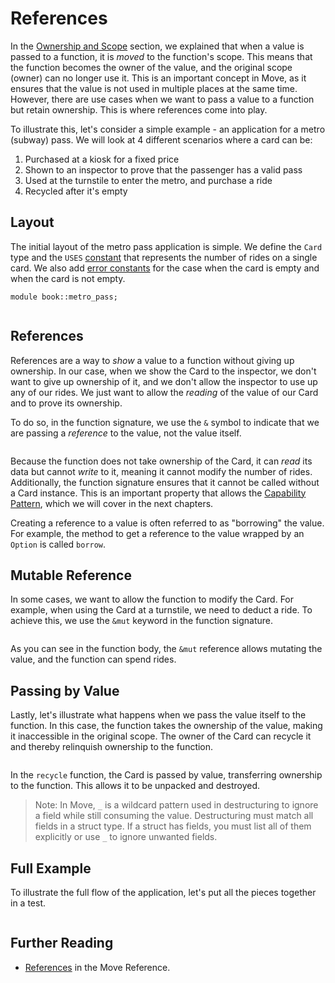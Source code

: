 # References

<!--

Chapter: Basic Syntax
Goal: Show what the borrow checker is and how it works.
Notes:
    - give the metro pass example
    - show why passing by reference is useful
    - mention that reference comparison is faster
    - references can be both mutable and immutable
    - immutable access to shared objects is faster
    - implicit copy
    - moving the value
    - unpacking a reference (mutable and immutable)

 -->

In the [Ownership and Scope](./ownership-and-scope) section, we explained that when a value is
passed to a function, it is _moved_ to the function's scope. This means that the function becomes
the owner of the value, and the original scope (owner) can no longer use it. This is an important
concept in Move, as it ensures that the value is not used in multiple places at the same time.
However, there are use cases when we want to pass a value to a function but retain ownership. This
is where references come into play.

To illustrate this, let's consider a simple example - an application for a metro (subway) pass. We
will look at 4 different scenarios where a card can be:

1. Purchased at a kiosk for a fixed price
2. Shown to an inspector to prove that the passenger has a valid pass
3. Used at the turnstile to enter the metro, and purchase a ride
4. Recycled after it's empty

## Layout

The initial layout of the metro pass application is simple. We define the `Card` type and the `USES`
[constant](./constants) that represents the number of rides on a single card. We also add
[error constants](./assert-and-abort#error-constants) for the case when the card is empty and when the card is not empty.

```move file=packages/samples/sources/move-basics/references.move anchor=header_new
module book::metro_pass;


```

<!-- In [the previous section](./ownership-and-scope) we explained the ownership and scope in Move. We showed how the value is *moved* to a new scope, and how it changes the owner. In this section, we will explain how to *borrow* a reference to a value to avoid moving it, and how Move's *borrow checker* ensures that the references are used correctly. -->

## References

References are a way to _show_ a value to a function without giving up ownership. In our case, when
we show the Card to the inspector, we don't want to give up ownership of it, and we don't allow the
inspector to use up any of our rides. We just want to allow the _reading_ of the value of our Card
and to prove its ownership.

To do so, in the function signature, we use the `&` symbol to indicate that we are passing a
_reference_ to the value, not the value itself.

```move file=packages/samples/sources/move-basics/references.move anchor=immutable

```

Because the function does not take ownership of the Card, it can _read_ its data but cannot _write_
to it, meaning it cannot modify the number of rides. Additionally, the function signature ensures
that it cannot be called without a Card instance. This is an important property that allows the
[Capability Pattern](./../programmability/capability), which we will cover in the next chapters.

Creating a reference to a value is often referred to as "borrowing" the value. For example, the
method to get a reference to the value wrapped by an `Option` is called `borrow`.

## Mutable Reference

In some cases, we want to allow the function to modify the Card. For example, when using the Card at
a turnstile, we need to deduct a ride. To achieve this, we use the `&mut` keyword in the function
signature.

```move file=packages/samples/sources/move-basics/references.move anchor=mutable

```

As you can see in the function body, the `&mut` reference allows mutating the value, and the
function can spend rides.

## Passing by Value

Lastly, let's illustrate what happens when we pass the value itself to the function. In this case,
the function takes the ownership of the value, making it inaccessible in the original scope. The
owner of the Card can recycle it and thereby relinquish ownership to the function.

```move file=packages/samples/sources/move-basics/references.move anchor=move

```

In the `recycle` function, the Card is passed by value, transferring ownership to the function. This
allows it to be unpacked and destroyed.

> Note: In Move, `_` is a wildcard pattern used in destructuring to ignore a field while still
> consuming the value. Destructuring must match all fields in a struct type. If a struct has fields,
> you must list all of them explicitly or use `_` to ignore unwanted fields.

## Full Example

To illustrate the full flow of the application, let's put all the pieces together in a test.

```move file=packages/samples/sources/move-basics/references.move anchor=move_2024

```

## Further Reading

- [References](/reference/primitive-types/references) in the Move
  Reference.

<!-- ## Dereference and Copy -->

<!-- TODO: defer and copy, *& -->

<!-- ## Notes -->

<!--
    Move 2024 is great but it's better to show the example with explicit &t and &mut t
    ...and then say that the example could be rewritten with the new syntax


-->

<!-- ## Move 2024

Here's the test from this page written with the Move 2024 syntax:

```move file=packages/samples/sources/move-basics/references.move anchor=move_2024
```
-->
